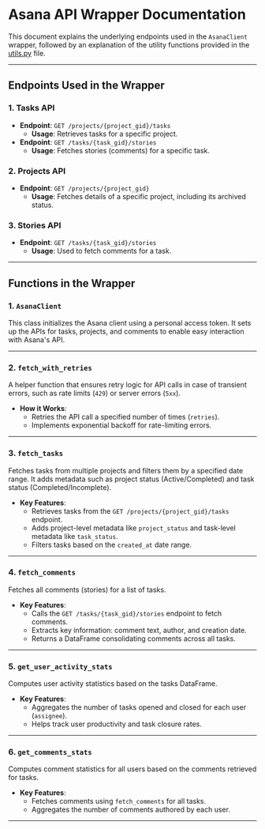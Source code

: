 # Asana API Wrapper Documentation

This document explains the underlying endpoints used in the `AsanaClient` wrapper, followed by an explanation of the utility functions provided in the [utils.py](tutorials_asana/utils.py) file.

---

## **Endpoints Used in the Wrapper**

### 1. **Tasks API**
   - **Endpoint**: `GET /projects/{project_gid}/tasks`
     - **Usage**: Retrieves tasks for a specific project.
   - **Endpoint**: `GET /tasks/{task_gid}/stories`
     - **Usage**: Fetches stories (comments) for a specific task.

### 2. **Projects API**
   - **Endpoint**: `GET /projects/{project_gid}`
     - **Usage**: Fetches details of a specific project, including its archived status.

### 3. **Stories API**
   - **Endpoint**: `GET /tasks/{task_gid}/stories`
     - **Usage**: Used to fetch comments for a task.

---

## **Functions in the Wrapper**

### 1. **`AsanaClient`**
   This class initializes the Asana client using a personal access token. It sets up the APIs for tasks, projects, and comments to enable easy interaction with Asana's API.

---

### 2. **`fetch_with_retries`**
   A helper function that ensures retry logic for API calls in case of transient errors, such as rate limits (`429`) or server errors (`5xx`). 

   - **How it Works**: 
     - Retries the API call a specified number of times (`retries`).
     - Implements exponential backoff for rate-limiting errors.

---

### 3. **`fetch_tasks`**
   Fetches tasks from multiple projects and filters them by a specified date range. It adds metadata such as project status (Active/Completed) and task status (Completed/Incomplete).

   - **Key Features**:
     - Retrieves tasks from the `GET /projects/{project_gid}/tasks` endpoint.
     - Adds project-level metadata like `project_status` and task-level metadata like `task_status`.
     - Filters tasks based on the `created_at` date range.

---

### 4. **`fetch_comments`**
   Fetches all comments (stories) for a list of tasks.

   - **Key Features**:
     - Calls the `GET /tasks/{task_gid}/stories` endpoint to fetch comments.
     - Extracts key information: comment text, author, and creation date.
     - Returns a DataFrame consolidating comments across all tasks.

---

### 5. **`get_user_activity_stats`**
   Computes user activity statistics based on the tasks DataFrame.

   - **Key Features**:
     - Aggregates the number of tasks opened and closed for each user (`assignee`).
     - Helps track user productivity and task closure rates.

---

### 6. **`get_comments_stats`**
   Computes comment statistics for all users based on the comments retrieved for tasks.

   - **Key Features**:
     - Fetches comments using `fetch_comments` for all tasks.
     - Aggregates the number of comments authored by each user.

---

